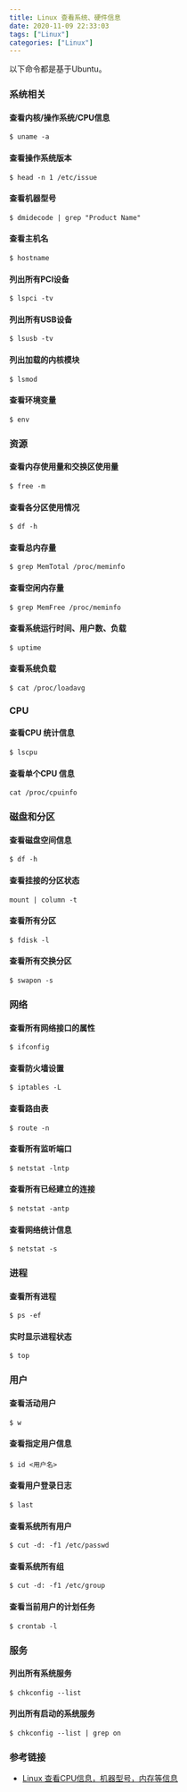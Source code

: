 ```yaml
---
title: Linux 查看系统、硬件信息
date: 2020-11-09 22:33:03
tags: ["Linux"]
categories: ["Linux"]
---
```

以下命令都是基于Ubuntu。

<!-- more -->

### 系统相关

#### 查看内核/操作系统/CPU信息
```
$ uname -a 
```

#### 查看操作系统版本
```
$ head -n 1 /etc/issue
```

#### 查看机器型号
```
$ dmidecode | grep "Product Name" 
```

#### 查看主机名
```
$ hostname
```

#### 列出所有PCI设备
```
$ lspci -tv 
```

#### 列出所有USB设备
```
$ lsusb -tv 
```

#### 列出加载的内核模块

```
$ lsmod
```

#### 查看环境变量
```
$ env
```

### 资源

#### 查看内存使用量和交换区使用量
```
$ free -m 
```

#### 查看各分区使用情况

```
$ df -h 
```

#### 查看总内存量
```
$ grep MemTotal /proc/meminfo
```

#### 查看空闲内存量
```
$ grep MemFree /proc/meminfo
```

#### 查看系统运行时间、用户数、负载
```
$ uptime
```

#### 查看系统负载
```
$ cat /proc/loadavg 
```

### CPU

#### 查看CPU 统计信息
```
$ lscpu
```

#### 查看单个CPU 信息
```
cat /proc/cpuinfo
```

### 磁盘和分区

#### 查看磁盘空间信息
```
$ df -h
```

#### 查看挂接的分区状态
```
mount | column -t
```

#### 查看所有分区
```
$ fdisk -l
```

#### 查看所有交换分区
```
$ swapon -s
```

### 网络

#### 查看所有网络接口的属性
```
$ ifconfig
```

#### 查看防火墙设置
```
$ iptables -L   
```

#### 查看路由表
```
$ route -n    
```

#### 查看所有监听端口

```
$ netstat -lntp  
```

#### 查看所有已经建立的连接
```
$ netstat -antp  
```

#### 查看网络统计信息
```
$ netstat -s  
```

### 进程
#### 查看所有进程
```
$ ps -ef
```

#### 实时显示进程状态
```
$ top
```

### 用户

#### 查看活动用户
```
$ w
```

#### 查看指定用户信息
```
$ id <用户名>   
```

#### 查看用户登录日志

```
$ last
```

#### 查看系统所有用户

```
$ cut -d: -f1 /etc/passwd
```

#### 查看系统所有组
```
$ cut -d: -f1 /etc/group
```

#### 查看当前用户的计划任务
```
$ crontab -l
```

### 服务

#### 列出所有系统服务
```
$ chkconfig --list
```

#### 列出所有启动的系统服务
```
$ chkconfig --list | grep on
```

### 参考链接
* [Linux 查看CPU信息，机器型号，内存等信息](https://my.oschina.net/hunterli/blog/140783)